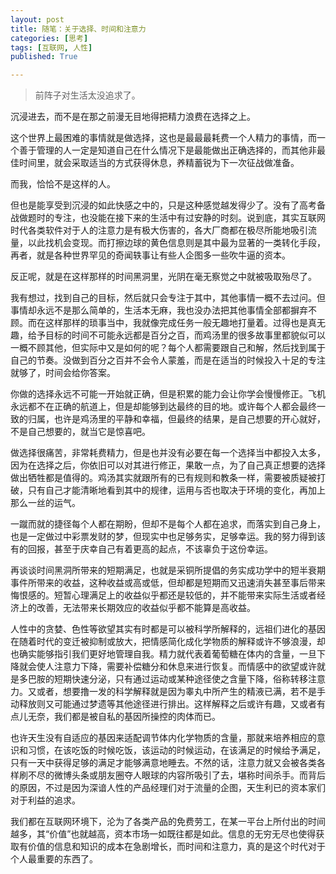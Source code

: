 ```yaml
---
layout: post
title: 随笔：关于选择、时间和注意力
categories: [思考]
tags: [互联网, 人性]
published: True

---
```


> 前阵子对生活太没追求了。

沉浸进去，而不是在那之前漫无目地得把精力浪费在选择之上。

这个世界上最困难的事情就是做选择，这也是最最最耗费一个人精力的事情，而一个善于管理的人一定是知道自己在什么情况下是最能做出正确选择的，而其他非最佳时间里，就会采取适当的方式获得休息，养精蓄锐为下一次征战做准备。
 
而我，恰恰不是这样的人。
 
但也是能享受到沉浸的如此快感之中的，只是这种感觉越发得少了。没有了高考备战做题时的专注，也没能在接下来的生活中有过安静的时刻。说到底，其实互联网时代各类软件对于人的注意力是有极大伤害的，各大厂商都在极尽所能地吸引流量，以此找机会变现。而打擦边球的黄色信息则是其中最为显著的一类转化手段，再者，就是各种世界罕见的奇闻轶事让有些人企图多一些吹牛逼的资本。

反正呢，就是在这样那样的时间黑洞里，光阴在毫无察觉之中就被吸取殆尽了。

我有想过，找到自己的目标，然后就只会专注于其中，其他事情一概不去过问。但事情却永远不是那么简单的，生活本无麻，我也没办法把其他事情全部都摒弃不顾。而在这样那样的琐事当中，我就像完成任务一般无趣地打量着。过得也是真无趣，给予目标的时间不可能永远都是百分之百，而鸡汤里的很多故事里都貌似可以一概不顾其他，但实际中又是如何的呢？每个人都需要跟自己和解，然后找到属于自己的节奏。没做到百分之百并不会令人蒙羞，而是在适当的时候投入十足的专注就够了，时间会给你答案。

你做的选择永远不可能一开始就正确，但是积累的能力会让你学会慢慢修正。飞机永远都不在正确的航道上，但是却能够到达最终的目的地。或许每个人都会最终一致的归属，也许是鸡汤里的平静和幸福，但最终的结果，是自己想要的开心就好，不是自己想要的，就当它是惊喜吧。

做选择很痛苦，非常耗费精力，但是也并没有必要在每一个选择当中都投入太多，因为在选择之后，你依旧可以对其进行修正，果敢一点，为了自己真正想要的选择做出牺牲都是值得的。鸡汤其实就跟所有的已有规则和教条一样，需要被质疑被打破，只有自己才能清晰地看到其中的规律，运用与否也取决于环境的变化，再加上那么一丝的运气。

一蹴而就的捷径每个人都在期盼，但却不是每个人都在追求，而落实到自己身上，也是一定做过中彩票发财的梦，但现实中也足够务实，足够幸运。我的努力得到该有的回报，甚至于庆幸自己有着更高的起点，不该辜负于这份幸运。

再谈谈时间黑洞所带来的短期满足，也就是采铜所提倡的务实成功学中的短半衰期事件所带来的收益，这种收益或高或低，但却都是短期而又迅速消失甚至事后带来悔恨感的。短暂心理满足上的收益似乎都还是较低的，并不能带来实际生活或者经济上的改善，无法带来长期效应的收益似乎都不能算是高收益。

人性中的贪婪、色性等欲望其实有时都是可以被科学所解释的，远祖们进化的基因在随着时代的变迁被抑制或放大，把情感简化成化学物质的解释或许不够浪漫，却也确实能够指引我们更好地管理自我。精力就代表着葡萄糖在体内的含量，一旦下降就会使人注意力下降，需要补偿糖分和休息来进行恢复。而情感中的欲望或许就是多巴胺的短期快速分泌，只有通过运动或某种途径使之含量下降，俗称转移注意力。又或者，想要撸一发的科学解释就是因为睾丸中所产生的精液已满，若不是手动释放则又可能通过梦遗等其他途径进行排出。这样解释之后或许有趣，又或者有点儿无奈，我们都是被自私的基因所操控的肉体而已。

也许天生没有自适应的基因来适配调节体内化学物质的含量，那就来培养相应的意识和习惯，在该吃饭的时候吃饭，该运动的时候运动，在该满足的时候给予满足，只有一天中获得足够的满足才能够满意地睡去。不然的话，注意力就又会被各类各样刷不尽的微博头条或朋友圈夺人眼球的内容所吸引了去，堪称时间杀手。而背后的原因，不过是因为深谙人性的产品经理们对于流量的企图，天生利已的资本家们对于利益的追求。

我们都在互联网环境下，沦为了各类产品的免费劳工，在某一平台上所付出的时间越多，其“价值”也就越高，资本市场一如既往都是如此。信息的无穷无尽也使得获取有价值的信息和知识的成本在急剧增长，而时间和注意力，真的是这个时代对于个人最重要的东西了。


